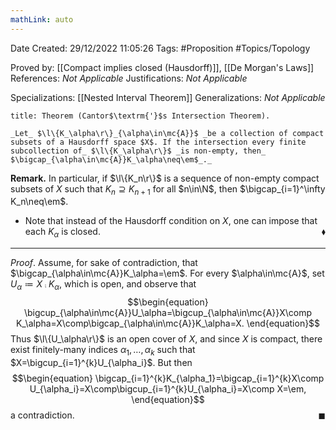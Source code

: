 ```yaml
---
mathLink: auto
---
```


<div class="topSpace"></div>

Date Created: 29/12/2022 11:05:26
Tags: #Proposition #Topics/Topology

Proved by: [[Compact implies closed (Hausdorff)]], [[De Morgan's Laws]]
References: _Not Applicable_
Justifications: _Not Applicable_

Specializations: [[Nested Interval Theorem]]
Generalizations: _Not Applicable_

``` ad-Theorem
title: Theorem (Cantor$\textrm{'}$s Intersection Theorem).

_Let_ $\l\{K_\alpha\r\}_{\alpha\in\mc{A}}$ _be a collection of compact subsets of a Hausdorff space $X$. If the intersection every finite subcollection of_ $\l\{K_\alpha\r\}$ _is non-empty, then_ $\bigcap_{\alpha\in\mc{A}}K_\alpha\neq\em$_._

```

**Remark.** In particular, if $\l\{K_n\r\}$ is a sequence of non-empty compact subsets of $X$ such that $K_n\supseteq K_{n+1}$ for all $n\in\N$, then $\bigcap_{i=1}^\infty K_n\neq\em$.
* Note that instead of the Hausdorff condition on $X$, one can impose that each $K_\alpha$ is closed.<span style="float:right;">$\blacklozenge$</span>

---

_Proof_. Assume, for sake of contradiction, that $\bigcap_{\alpha\in\mc{A}}K_\alpha=\em$. For every $\alpha\in\mc{A}$, set $U_\alpha\coloneqq X\comp K_\alpha$, which is open, and observe that
$$\begin{equation}
    \bigcup_{\alpha\in\mc{A}}U_\alpha=\bigcup_{\alpha\in\mc{A}}X\comp K_\alpha=X\comp\bigcap_{\alpha\in\mc{A}}K_\alpha=X.
\end{equation}$$
Thus $\l\{U_\alpha\r\}$ is an open cover of $X$, and since $X$ is compact, there exist finitely-many indices $\alpha_1,\dots,\alpha_k$ such that $X=\bigcup_{i=1}^{k}U_{\alpha_i}$. But then
$$\begin{equation}
    \bigcap_{i=1}^{k}K_{\alpha_1}=\bigcap_{i=1}^{k}X\comp U_{\alpha_i}=X\comp\bigcup_{i=1}^{k}U_{\alpha_i}=X\comp X=\em,
\end{equation}$$
a contradiction.<span style="float:right;">$\blacksquare$</span>
